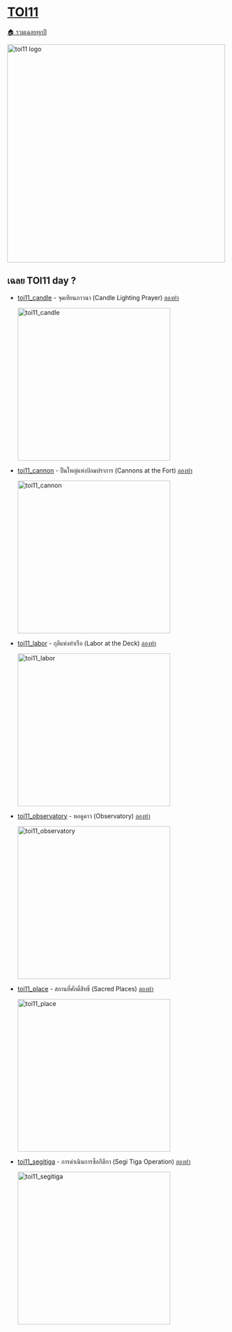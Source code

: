 <!-- @codegen_toi begin -->
<!-- ! THIS IS AUTO GENERATE DOCS. CHANGE THIS WILL RESULT NOTHING -->
# [TOI11](../toi11)

[🏠 รวมเฉลยทุกปี](../)

<img width="500" alt="toi11 logo" src="https://github.com/krist7599555/toi/assets/19445033/80c80822-7583-4bcd-a705-dae3eacdee85">

<!-- ! THIS IS AUTO GENERATE DOCS. CHANGE THIS WILL RESULT NOTHING -->
## เฉลย TOI11 day ?

- [toi11_candle](../toi11/toi11_candle) - จุดเทียนภาวนา (Candle Lighting Prayer) [ลองทำ](https://beta.programming.in.th/tasks/toi11_candle)

  <img width="350" alt="toi11_candle" src="https://github.com/krist7599555/toi/assets/19445033/80c80822-7583-4bcd-a705-dae3eacdee85">

- [toi11_cannon](../toi11/toi11_cannon) - ปืนใหญ่แห่งป้อมปราการ (Cannons at the Fort) [ลองทำ](https://beta.programming.in.th/tasks/toi11_cannon)

  <img width="350" alt="toi11_cannon" src="https://github.com/krist7599555/toi/assets/19445033/80c80822-7583-4bcd-a705-dae3eacdee85">

- [toi11_labor](../toi11/toi11_labor) - กุลีแห่งท่าเรือ (Labor at the Deck) [ลองทำ](https://beta.programming.in.th/tasks/toi11_labor)

  <img width="350" alt="toi11_labor" src="https://github.com/krist7599555/toi/assets/19445033/80c80822-7583-4bcd-a705-dae3eacdee85">

- [toi11_observatory](../toi11/toi11_observatory) - หอดูดาว (Observatory) [ลองทำ](https://beta.programming.in.th/tasks/toi11_observatory)

  <img width="350" alt="toi11_observatory" src="https://github.com/krist7599555/toi/assets/19445033/80c80822-7583-4bcd-a705-dae3eacdee85">

- [toi11_place](../toi11/toi11_place) - สถานที่ศักดิ์สิทธิ์ (Sacred Places) [ลองทำ](https://beta.programming.in.th/tasks/toi11_place)

  <img width="350" alt="toi11_place" src="https://github.com/krist7599555/toi/assets/19445033/80c80822-7583-4bcd-a705-dae3eacdee85">

- [toi11_segitiga](../toi11/toi11_segitiga) - การดำเนินการซือกีตีกา (Segi Tiga Operation) [ลองทำ](https://beta.programming.in.th/tasks/toi11_segitiga)

  <img width="350" alt="toi11_segitiga" src="https://github.com/krist7599555/toi/assets/19445033/80c80822-7583-4bcd-a705-dae3eacdee85">
<!-- @codegen_toi end -->

